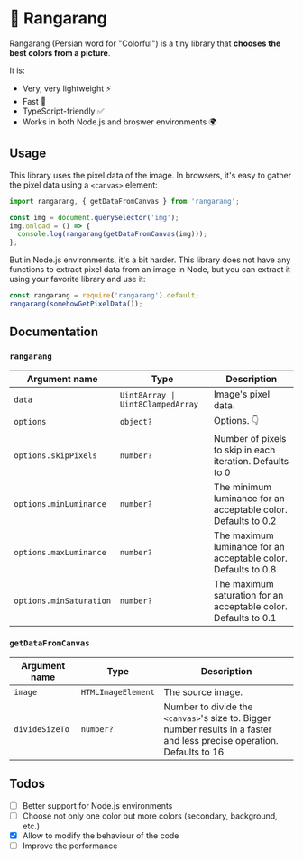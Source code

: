 # 🌈 Rangarang
Rangarang (Persian word for "Colorful") is a tiny library that **chooses the best colors from a picture**.

It is:
- Very, very lightweight ⚡️
- Fast 🤔
- TypeScript-friendly ✅
- Works in both Node.js and broswer environments 🌍

## Usage
This library uses the pixel data of the image. In browsers, it's easy to gather the pixel data using a `<canvas>` element:
```js
import rangarang, { getDataFromCanvas } from 'rangarang';

const img = document.querySelector('img');
img.onload = () => {
  console.log(rangarang(getDataFromCanvas(img)));
};
```
But in Node.js environments, it's a bit harder. This library does not have any functions to extract pixel data from an image in Node, but you can extract it using your favorite library and use it:
```js
const rangarang = require('rangarang').default;
rangarang(somehowGetPixelData());
```

## Documentation
### `rangarang`
| Argument name | Type | Description
| - | - | -
| `data` | `Uint8Array \| Uint8ClampedArray` | Image's pixel data.
| `options` | `object?` | Options. 👇
| `options.skipPixels` | `number?` | Number of pixels to skip in each iteration. Defaults to 0
| `options.minLuminance` | `number?` | The minimum luminance for an acceptable color. Defaults to 0.2
| `options.maxLuminance` | `number?` | The maximum luminance for an acceptable color. Defaults to 0.8
| `options.minSaturation` | `number?` | The maximum saturation for an acceptable color. Defaults to 0.1
### `getDataFromCanvas`
| Argument name | Type | Description
| - | - | -
| `image` | `HTMLImageElement` | The source image.
| `divideSizeTo` | `number?` | Number to divide the `<canvas>`'s size to. Bigger number results in a faster and less precise operation. Defaults to 16

## Todos
- [ ] Better support for Node.js environments
- [ ] Choose not only one color but more colors (secondary, background, etc.)
- [x] Allow to modify the behaviour of the code
- [ ] Improve the performance
